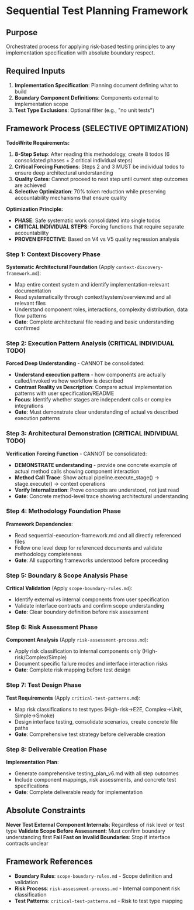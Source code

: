 # Sequential Test Planning Framework

## Purpose
Orchestrated process for applying risk-based testing principles to any implementation specification with absolute boundary respect.

## Required Inputs
1. **Implementation Specification**: Planning document defining what to build
2. **Boundary Component Definitions**: Components external to implementation scope
3. **Test Type Exclusions**: Optional filter (e.g., "no unit tests")

## Framework Process (SELECTIVE OPTIMIZATION)

**TodoWrite Requirements:**
1. **8-Step Setup**: After reading this methodology, create 8 todos (6 consolidated phases + 2 critical individual steps)
2. **Critical Forcing Functions**: Steps 2 and 3 MUST be individual todos to ensure deep architectural understanding
3. **Quality Gates**: Cannot proceed to next step until current step outcomes are achieved
4. **Selective Optimization**: 70% token reduction while preserving accountability mechanisms that ensure quality

**Optimization Principle:**
- **PHASE**: Safe systematic work consolidated into single todos
- **CRITICAL INDIVIDUAL STEPS**: Forcing functions that require separate accountability
- **PROVEN EFFECTIVE**: Based on V4 vs V5 quality regression analysis

### Step 1: Context Discovery Phase
**Systematic Architectural Foundation** (Apply `context-discovery-framework.md`):
- Map entire context system and identify implementation-relevant documentation
- Read systematically through context/system/overview.md and all relevant files
- Understand component roles, interactions, complexity distribution, data flow patterns
- **Gate**: Complete architectural file reading and basic understanding confirmed

### Step 2: Execution Pattern Analysis (CRITICAL INDIVIDUAL TODO)
**Forced Deep Understanding** - CANNOT be consolidated:
- **Understand execution pattern** - how components are actually called/invoked vs how workflow is described
- **Contrast Reality vs Description**: Compare actual implementation patterns with user specification/README
- **Focus**: Identify whether stages are independent calls or complex integrations
- **Gate**: Must demonstrate clear understanding of actual vs described execution patterns

### Step 3: Architectural Demonstration (CRITICAL INDIVIDUAL TODO)
**Verification Forcing Function** - CANNOT be consolidated:
- **DEMONSTRATE understanding** - provide one concrete example of actual method calls showing component interaction
- **Method Call Trace**: Show actual pipeline.execute_stage() → stage.execute() → context operations
- **Verify Internalization**: Prove concepts are understood, not just read
- **Gate**: Concrete method-level trace showing architectural understanding

### Step 4: Methodology Foundation Phase
**Framework Dependencies**:
- Read sequential-execution-framework.md and all directly referenced files
- Follow one level deep for referenced documents and validate methodology completeness
- **Gate**: All supporting frameworks understood before proceeding

### Step 5: Boundary & Scope Analysis Phase
**Critical Validation** (Apply `scope-boundary-rules.md`):
- Identify external vs internal components from user specification
- Validate interface contracts and confirm scope understanding
- **Gate**: Clear boundary definition before risk assessment

### Step 6: Risk Assessment Phase
**Component Analysis** (Apply `risk-assessment-process.md`):
- Apply risk classification to internal components only (High-risk/Complex/Simple)
- Document specific failure modes and interface interaction risks
- **Gate**: Complete risk mapping before test design

### Step 7: Test Design Phase
**Test Requirements** (Apply `critical-test-patterns.md`):
- Map risk classifications to test types (High-risk→E2E, Complex→Unit, Simple→Smoke)
- Design interface testing, consolidate scenarios, create concrete file paths
- **Gate**: Comprehensive test strategy before deliverable creation

### Step 8: Deliverable Creation Phase
**Implementation Plan**:
- Generate comprehensive testing_plan_v6.md with all step outcomes
- Include component mappings, risk assessments, and concrete test specifications
- **Gate**: Complete deliverable ready for implementation

## Absolute Constraints

**Never Test External Component Internals**: Regardless of risk level or test type
**Validate Scope Before Assessment**: Must confirm boundary understanding first
**Fail Fast on Invalid Boundaries**: Stop if interface contracts unclear

## Framework References
- **Boundary Rules**: `scope-boundary-rules.md` - Scope definition and validation
- **Risk Process**: `risk-assessment-process.md` - Internal component risk classification
- **Test Patterns**: `critical-test-patterns.md` - Risk to test type mapping
